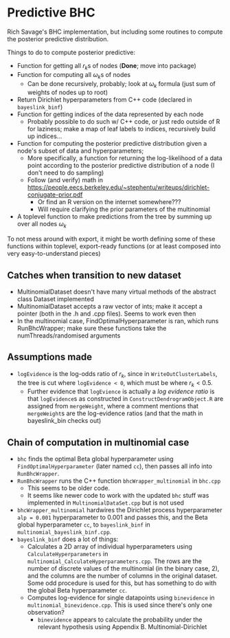 # Predictive BHC

Rich Savage's BHC implementation, but including some routines to compute the
posterior predictive distribution.

Things to do to compute posterior predictive:

- Function for getting all $r_k$s of nodes (**Done**; move into package)
- Function for computing all $\omega_k$s of nodes
    - Can be done recursively, probably; look at $\omega_k$ formula (just sum of weights of nodes up to root)
- Return Dirichlet hyperparameters from C++ code (declared in `bayeslink_binf`)
- Function for getting indices of the data represented by each node
    - Probably possible to do such w/ C++ code, or just redo outside of R for laziness; make a map of leaf labels to indices, recursively build up indices...
- Function for computing the posterior predictive distribution given a node's subset of data and hyperparameters;
    - More specifically, a function for returning the log-likelihood of a data point according to the posterior predictive distribution of a node (I don't need to do sampling)
    - Follow (and verify) math in https://people.eecs.berkeley.edu/~stephentu/writeups/dirichlet-conjugate-prior.pdf
        - Or find an R version on the internet somewhere???
        - Will require clarifying the prior parameters of the multinomial
- A toplevel function to make predictions from the tree by summing up over all
    nodes $\omega_k$

To not mess around with export, it might be worth defining some of these
functions within toplevel, export-ready functions (or at least composed into
very easy-to-understand pieces)

## Catches when transition to new dataset

- MultinomialDataset doesn't have many virtual methods of the abstract class
    Dataset implemented
- MultinomialDataset accepts a raw vector of ints; make it accept a pointer
    (both in the .h and .cpp files). Seems to work even then
- In the multinomial case, FindOptimalHyperparameter is ran, which runs RunBhcWrapper; make sure these functions take the numThreads/randomised arguments

## Assumptions made

- `logEvidence` is the log-odds ratio of $r_k$, since in `WriteOutClusterLabels`,
    the tree is cut where `logEvidence < 0`, which must be where $r_k < 0.5$.
    - Further evidence that `logEvience` is actually a *log evidence ratio* is that `logEvidence`s as constructed in `ConstructDendrogramObject.R` are assigned from `mergeWeight`, where a comment mentions that `mergeWeight`s are the log-evidence ratios (and that the math in bayeslink_bin checks out)

## Chain of computation in multinomial case

- `bhc` finds the optimal Beta global hyperparameter using `FindOptimalHyperparameter` (later named `cc`), then passes all info into `RunBhcWrapper`.
- `RunBhcWrapper` runs the C++ function `bhcWrapper_multinomial` in `bhc.cpp`
    - This seems to be older code.
    - It seems like newer code to work with the updated `bhc` stuff was
    implemented in `MultinomialDataSet.cpp` but is not used
- `bhcWrapper_multinomial` hardwires the Dirichlet process hyperparameter `alp = 0.001` hyperparameter to 0.001 and passes this, and the Beta global hyperparameter `cc`, to `bayeslink_binf` in `multinomial_bayeslink_binf.cpp`.
- `bayeslink_binf` does a lot of things:
    - Calculates a 2D array of individual hyperparameters using `CalculateHyperparameters` in `multinomial_CalculateHyperparameters.cpp`. The rows are the number of discrete values of the multinomial (in the binary case, 2), and the columns are the number of columns in the original dataset. Some odd procedure is used for this, but has something to do with the global Beta hyperparameter `cc`.
    - Computes log-evidence for single datapoints using `binevidence` in
    `multinomial_binevidence.cpp`. This is used since there's only one
    observation?
        - `binevidence` appears to calculate the probability under the relevant
            hypothesis using Appendix B. Multinomial-Dirichlet
